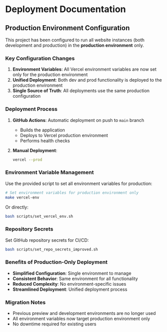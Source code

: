 # Deployment Documentation

## Production Environment Configuration

This project has been configured to run all website instances (both development and production) in the **production environment** only.

### Key Configuration Changes

1. **Environment Variables**: All Vercel environment variables are now set only for the production environment
2. **Unified Deployment**: Both dev and prod functionality is deployed to the production environment
3. **Single Source of Truth**: All deployments use the same production configuration

### Deployment Process

1. **GitHub Actions**: Automatic deployment on push to `main` branch
   - Builds the application
   - Deploys to Vercel production environment
   - Performs health checks

2. **Manual Deployment**: 
   ```bash
   vercel --prod
   ```

### Environment Variable Management

Use the provided script to set all environment variables for production:

```bash
# Set environment variables for production environment only
make vercel-env
```

Or directly:
```bash
bash scripts/set_vercel_env.sh
```

### Repository Secrets

Set GitHub repository secrets for CI/CD:

```bash
bash scripts/set_repo_secrets_improved.sh
```

### Benefits of Production-Only Deployment

- **Simplified Configuration**: Single environment to manage
- **Consistent Behavior**: Same environment for all functionality
- **Reduced Complexity**: No environment-specific issues
- **Streamlined Deployment**: Unified deployment process

### Migration Notes

- Previous preview and development environments are no longer used
- All environment variables now target production environment only
- No downtime required for existing users